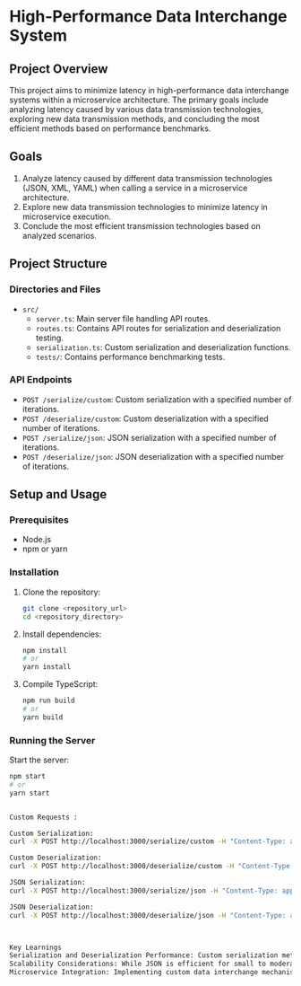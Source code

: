 # High-Performance Data Interchange System

## Project Overview

This project aims to minimize latency in high-performance data interchange systems within a microservice architecture. The primary goals include analyzing latency caused by various data transmission technologies, exploring new data transmission methods, and concluding the most efficient methods based on performance benchmarks.

## Goals

1. Analyze latency caused by different data transmission technologies (JSON, XML, YAML) when calling a service in a microservice architecture.
2. Explore new data transmission technologies to minimize latency in microservice execution.
3. Conclude the most efficient transmission technologies based on analyzed scenarios.

## Project Structure

### Directories and Files

- `src/`
  - `server.ts`: Main server file handling API routes.
  - `routes.ts`: Contains API routes for serialization and deserialization testing.
  - `serialization.ts`: Custom serialization and deserialization functions.
  - `tests/`: Contains performance benchmarking tests.

### API Endpoints

- `POST /serialize/custom`: Custom serialization with a specified number of iterations.
- `POST /deserialize/custom`: Custom deserialization with a specified number of iterations.
- `POST /serialize/json`: JSON serialization with a specified number of iterations.
- `POST /deserialize/json`: JSON deserialization with a specified number of iterations.

## Setup and Usage

### Prerequisites

- Node.js
- npm or yarn

### Installation

1. Clone the repository:
    ```sh
    git clone <repository_url>
    cd <repository_directory>
    ```

2. Install dependencies:
    ```sh
    npm install
    # or
    yarn install
    ```

3. Compile TypeScript:
    ```sh
    npm run build
    # or
    yarn build
    ```

### Running the Server

Start the server:
```sh
npm start
# or
yarn start


Custom Requests : 

Custom Serialization:
curl -X POST http://localhost:3000/serialize/custom -H "Content-Type: application/json" -d '{"iterations": 1000000}'

Custom Deserialization:
curl -X POST http://localhost:3000/deserialize/custom -H "Content-Type: application/json" -d '{"iterations": 1000000}'

JSON Serialization:
curl -X POST http://localhost:3000/serialize/json -H "Content-Type: application/json" -d '{"iterations": 1000000}'

JSON Deserialization:
curl -X POST http://localhost:3000/deserialize/json -H "Content-Type: application/json" -d '{"iterations": 1000000}'



Key Learnings
Serialization and Deserialization Performance: Custom serialization methods can significantly reduce latency, especially for large data sets.
Scalability Considerations: While JSON is efficient for small to moderate data sizes, custom methods are necessary to handle high-performance requirements.
Microservice Integration: Implementing custom data interchange mechanisms within microservices can optimize overall system performance.